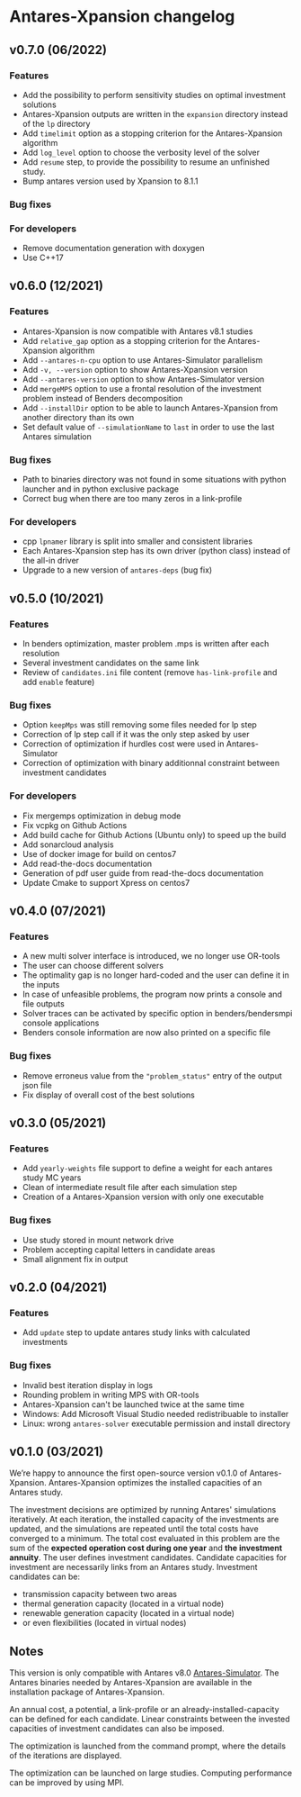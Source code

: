 Antares-Xpansion changelog
=================

v0.7.0 (06/2022)
--------------------
### Features

- Add the possibility to perform sensitivity studies on optimal investment solutions
- Antares-Xpansion outputs are written in the `expansion` directory instead of the `lp` directory
- Add `timelimit` option as a stopping criterion for the Antares-Xpansion algorithm
- Add `log_level` option to choose the verbosity level of the solver
- Add `resume` step, to provide the possibility to resume an unfinished study.
- Bump antares version used by Xpansion to 8.1.1
### Bug fixes

### For developers

- Remove documentation generation with doxygen
- Use C++17

v0.6.0 (12/2021)
--------------------
### Features

- Antares-Xpansion is now compatible with Antares v8.1 studies
- Add `relative_gap` option as a stopping criterion for the Antares-Xpansion algorithm 
- Add `--antares-n-cpu` option to use Antares-Simulator parallelism
- Add `-v, --version` option to show Antares-Xpansion version
- Add `--antares-version` option to show Antares-Simulator version
- Add `mergeMPS` option to use a frontal resolution of the investment problem instead of Benders decomposition
- Add `--installDir` option to be able to launch Antares-Xpansion from another directory than its own
- Set default value of `--simulationName` to `last` in order to use the last Antares simulation

### Bug fixes
- Path to binaries directory was not found in some situations with python launcher and in python exclusive package
- Correct bug when there are too many zeros in a link-profile 

### For developers
- cpp `lpnamer` library is split into smaller and consistent libraries
- Each Antares-Xpansion step has its own driver (python class) instead of the all-in driver
- Upgrade to a new version of `antares-deps` (bug fix)

v0.5.0 (10/2021)
--------------------
### Features

 - In benders optimization, master problem .mps is written after each resolution
 - Several investment candidates on the same link  
 - Review of `candidates.ini` file content (remove `has-link-profile` and add `enable` feature)
 
### Bug fixes

 - Option `keepMps` was still removing some files needed for lp step
 - Correction of lp step call if it was the only step asked by user
 - Correction of optimization if hurdles cost were used in Antares-Simulator
 - Correction of optimization with binary additionnal constraint between investment candidates

### For developers
 - Fix mergemps optimization in debug mode
 - Fix vcpkg on Github Actions
 - Add build cache for Github Actions (Ubuntu only) to speed up the build
 - Add sonarcloud analysis
 - Use of docker image for build on centos7
 - Add read-the-docs documentation
 - Generation of pdf user guide from read-the-docs documentation
 - Update Cmake to support Xpress on centos7
 
v0.4.0 (07/2021)
-------------------- 
### Features

 - A new multi solver interface is introduced, we no longer use OR-tools
 - The user can choose different solvers
 - The optimality gap is no longer hard-coded and the user can define it in the inputs
 - In case of unfeasible problems, the program now prints a console and file outputs
 - Solver traces can be activated by specific option in benders/bendersmpi console applications
 - Benders console information are now also printed on a specific file
 
### Bug fixes

 - Remove erroneus value from the `"problem_status"` entry  of the output json file
 - Fix display of overall cost of the best solutions

v0.3.0 (05/2021)
-------------------- 
### Features

 - Add `yearly-weights` file support to define a weight for each antares study MC years
 - Clean of intermediate result file after each simulation step
 - Creation of a Antares-Xpansion version with only one executable
 
### Bug fixes

 - Use study stored in mount network drive 
 - Problem accepting capital letters in candidate areas
 - Small alignment fix in output

v0.2.0 (04/2021)
-------------------- 
### Features

 - Add `update` step to update antares study links with calculated investments
 
### Bug fixes

 - Invalid best iteration display in logs
 - Rounding problem in writing MPS with OR-tools
 - Antares-Xpansion can't be launched twice at the same time
 - Windows: Add Microsoft Visual Studio needed redistribuable to installer
 - Linux: wrong `antares-solver` executable permission and install directory


v0.1.0 (03/2021)
-------------------- 
We’re happy to announce the first open-source version v0.1.0 of Antares-Xpansion.
Antares-Xpansion optimizes the installed capacities of an Antares study.

The investment decisions are optimized by running Antares' simulations iteratively. At each iteration, the installed capacity of the investments are updated, and the simulations are repeated until the total costs have converged to a minimum. The total cost evaluated in this problem are the sum of the **expected operation cost during one year** and **the investment annuity**. 
The user defines investment candidates. Candidate capacities for investment are necessarily links from an Antares study.  Investment candidates can be:
 - transmission capacity between two areas
 - thermal generation capacity (located in a virtual node)
 - renewable generation capacity (located in a virtual node)
 - or even flexibilities (located in virtual nodes)

## Notes
This version is only compatible with Antares v8.0 [Antares-Simulator](https://antares-simulator.org). The Antares binaries needed by Antares-Xpansion are available in the installation package of Antares-Xpansion.

An annual cost, a potential, a link-profile or an already-installed-capacity can be defined for each candidate. Linear constraints between the invested capacities of investment candidates can also be imposed.

The optimization is launched from the command prompt, where the details of the iterations are displayed.

The optimization can be launched on large studies. Computing performance can be improved by using MPI.
